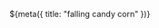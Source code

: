${meta({
	title: "falling candy corn"
})}

<style type='text/css'>

tpdc\\:space {
	display: block;
	position: relative;
	width: 90%;
	height: 80vh;
	border: 0.5rem solid orange;
	background-color: black;
	overflow: hidden;
}

tpdc\\:candycorn {
	position: absolute;
	display: block;
	width: 1.35rem;
	height: 2.00rem;
	z-index: 10;
	background-color: transparent;
	background-image: url(/images/candy-corn-medium.png);
	background-size: 100% 100%;
}

</style>

<div><tpdc:space></tpdc:space></div>

<script src='falling-candy-corn.js?v=${BUILD_ID}'></script>
